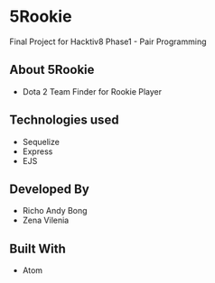 # 5Rookie
Final Project for Hacktiv8 Phase1 - Pair Programming

## About 5Rookie
- Dota 2 Team Finder for Rookie Player

## Technologies used
- Sequelize
- Express
- EJS

## Developed By
- Richo Andy Bong
- Zena Vilenia

## Built With
- Atom
